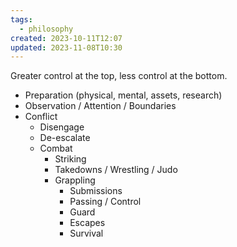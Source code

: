 ```yaml
---
tags:
  - philosophy
created: 2023-10-11T12:07
updated: 2023-11-08T10:30
---
```

Greater control at the top, less control at the bottom.

- Preparation (physical, mental, assets, research)
- Observation / Attention / Boundaries
- Conflict
	- Disengage
	- De-escalate
	- Combat
		- Striking
		- Takedowns / Wrestling / Judo
		-  Grappling
			- Submissions
			- Passing / Control
			- Guard
			- Escapes
			- Survival